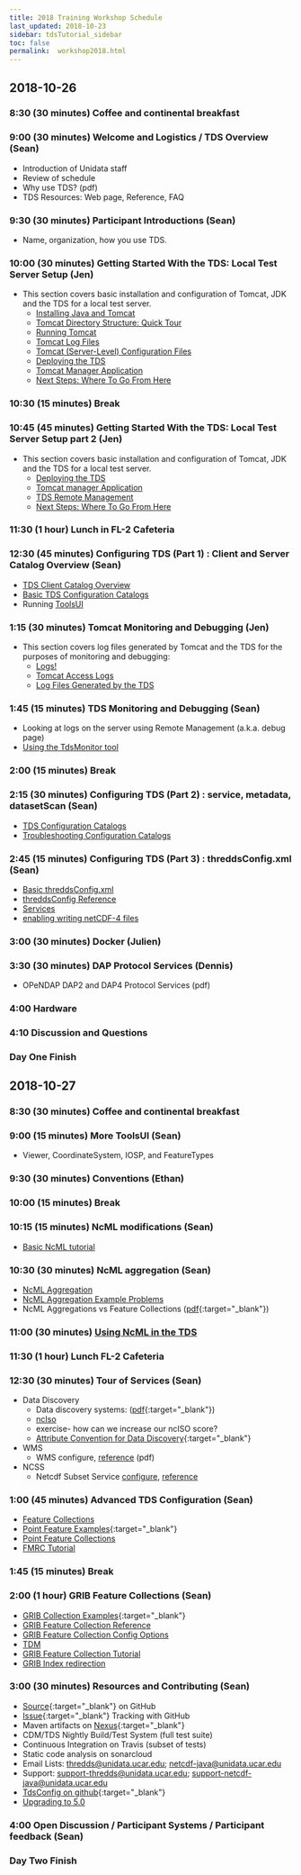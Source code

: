 ```yaml
---
title: 2018 Training Workshop Schedule
last_updated: 2018-10-23
sidebar: tdsTutorial_sidebar
toc: false
permalink:  workshop2018.html
---
```


## 2018-10-26

### 8:30 (30 minutes) Coffee and continental breakfast

### 9:00 (30 minutes) Welcome and Logistics / TDS Overview (Sean)
* Introduction of Unidata staff
* Review of schedule
* Why use TDS? (pdf)
* TDS Resources: Web page, Reference, FAQ

### 9:30 (30 minutes) Participant Introductions (Sean)
* Name, organization, how you use TDS.

### 10:00 (30 minutes) Getting Started With the TDS: Local Test Server Setup (Jen)
* This section covers basic installation and configuration of Tomcat, JDK and the TDS for a local test server.
  * [Installing Java and Tomcat](/install_java_tomcat.html)
  * [Tomcat Directory Structure: Quick Tour](/tomcat_dir_structure_qt.html)
  * [Running Tomcat](/running_tomcat.html)
  * [Tomcat Log Files](/tomcat_log_files.html)
  * [Tomcat (Server-Level) Configuration Files](/tomcat_configuration_files.html)
  * [Deploying the TDS](/deploying_the_tds.html)
  * [Tomcat Manager Application](/tomcat_manager_app.html)
  * [Next Steps: Where To Go From Here](/where_to_go_from_here.html)

### 10:30 (15 minutes) Break

### 10:45 (45 minutes) Getting Started With the TDS: Local Test Server Setup part 2 (Jen)
* This section covers basic installation and configuration of Tomcat, JDK and the TDS for a local test server.
  * [Deploying the TDS](/deploying_the_tds.html)
  * [Tomcat manager Application](/tomcat_manager_app.html)
  * [TDS Remote Management](/remote_management_ref.html)
  * [Next Steps: Where To Go From Here](/where_to_go_from_here.html)

### 11:30 (1 hour) Lunch in FL-2 Cafeteria

### 12:30 (45 minutes) Configuring TDS (Part 1) : Client and Server Catalog Overview (Sean)
* [TDS Client Catalog Overview](/basic_client_catalog.html)
* [Basic TDS Configuration Catalogs](/basic_config_catalog.html)
* Running [ToolsUI](/toolsui_ref.html)

### 1:15 (30 minutes) Tomcat Monitoring and Debugging (Jen)
* This section covers log files generated by Tomcat and the TDS for the purposes of monitoring and debugging:
  * [Logs!](/tds_monitoring_and_debugging.html)
  * [Tomcat Access Logs](/tds_monitoring_and_debugging.html#tomcat-access-logs)
  * [Log Files Generated by the TDS](/tds_monitoring_and_debugging.html#log-files-generated-by-the-tds)

### 1:45 (15 minutes) TDS Monitoring and Debugging (Sean)
* Looking at logs on the server using Remote Management (a.k.a. debug page)
* [Using the TdsMonitor tool](/using_the_tdsmonitor_tool.html)

### 2:00 (15 minutes) Break

### 2:15 (30 minutes) Configuring TDS (Part 2) : service, metadata, datasetScan (Sean)
* [TDS Configuration Catalogs](/config_catalog.html)
* [Troubleshooting Configuration Catalogs](/troubleshooting_problems.html)

### 2:45 (15 minutes) Configuring TDS (Part 3) : threddsConfig.xml (Sean)
* [Basic threddsConfig.xml](/basic_tds_configuration.html)
* [threddsConfig Reference](/tds_config_ref.html)
* [Services](/services_ref.html)
* [enabling writing netCDF-4 files](/netcdf4_c_library.html)

### 3:00 (30 minutes) Docker (Julien)

### 3:30 (30 minutes) DAP Protocol Services (Dennis)
* OPeNDAP DAP2 and DAP4 Protocol Services (pdf)
 
### 4:00 Hardware

### 4:10 Discussion and Questions

### Day One Finish

## 2018-10-27

### 8:30 (30 minutes) Coffee and continental breakfast

### 9:00 (15 minutes) More ToolsUI (Sean)
* Viewer, CoordinateSystem, IOSP, and FeatureTypes

### 9:30 (30 minutes) Conventions (Ethan)

### 10:00 (15 minutes) Break

### 10:15 (15 minutes) NcML modifications (Sean)
* [Basic NcML tutorial](/tds_basic_ncml_tutorial.html)

### 10:30 (30 minutes) NcML aggregation (Sean)
* [NcML Aggregation](/tds_ncml_aggregation.html)
* [NcML Aggregation Example Problems](/ncml_aggregation_examples.html)
* NcML Aggregations vs Feature Collections ([pdf](https://www.unidata.ucar.edu/software/thredds/current/tds/tutorial/files/NcMLvsFeatureCollections.pdf){:target="_blank"})

### 11:00 (30 minutes) [Using NcML in the TDS](/using_ncml_in_the_tds.html)

### 11:30 (1 hour) Lunch FL-2 Cafeteria

### 12:30 (30 minutes) Tour of Services (Sean)
* Data Discovery
  * Data discovery systems: ([pdf](https://www.unidata.ucar.edu/software/thredds/current/tds/tutorial/files/metadata_ncISO.pdf){:target="_blank"})
  * [ncIso](/iso_metadata.html)
  * exercise- how can we increase our ncISO score?
  * [Attribute Convention for Data Discovery](http://wiki.esipfed.org/index.php/Attribute_Convention_for_Data_Discovery){:target="_blank"}
* WMS
  * WMS configure, [reference](/wms_ref.html) (pdf)
* NCSS
  * Netcdf Subset Service [configure](/adding_ncss.html), [reference](/netcdf_subset_service_ref.html)

### 1:00 (45 minutes) Advanced TDS Configuration (Sean)
* [Feature Collections](/feature_collections_ref.html)
* [Point Feature Examples](https://thredds.ucar.edu/thredds/catalog/nws/synoptic/ncdecoded/catalog.htmly){:target="_blank"}
* [Point Feature Collections](/pointfeature_collection_ref.html)
* [FMRC Tutorial](/fmrc_tutorial.html)

### 1:45 (15 minutes) Break

### 2:00 (1 hour) GRIB Feature Collections (Sean)
* [GRIB Collection Examples](https://thredds-dev.unidata.ucar.edu/thredds/catalog/idd/forecastModels.html){:target="_blank"}
* [GRIB Feature Collection Reference](/grib_feature_collections_ref.html)
* [GRIB Feature Collection Config Options](/grib_collection_config_ref.html)
* [TDM](/tdm_ref.html)
* [GRIB Feature Collection Tutorial](/grib_feature_collections.html)
* [GRIB Index redirection](/tds_config_ref.html#grib-index-redirection)

### 3:00 (30 minutes) Resources and Contributing (Sean)
* [Source](https://github.com/unidata/thredds){:target="_blank"} on GitHub
* [Issue](https://github.com/unidata/thredds/issues){:target="_blank"} Tracking with GitHub
* Maven artifacts on [Nexus](https://artifacts.unidata.ucar.edu/){:target="_blank"} 
* CDM/TDS Nightly Build/Test System (full test suite)
* Continuous Integration on Travis (subset of tests)
* Static code analysis on sonarcloud
* Email Lists: thredds@unidata.ucar.edu; netcdf-java@unidata.ucar.edu
* Support: support-thredds@unidata.ucar.edu; support-netcdf-java@unidata.ucar.edu
* [TdsConfig on github](https://github.com/unidata/TdsConfig){:target="_blank"}
* [Upgrading to 5.0](/upgrade_to_5.html)
   
### 4:00 Open Discussion / Participant Systems / Participant feedback (Sean)

### Day Two Finish